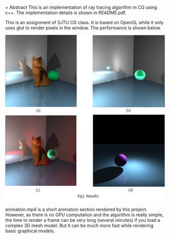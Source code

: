 = Abstract
This is an implementation of ray tracing algorithm in CG using c++. The implementation details is shown in README.pdf.

This is an assignment of SJTU CG class. It is based on OpenGL while it only uses glut to render pixels in the window. The performance is shown below.

![Result](result.png)

animation.mp4 is a short animation section rendered by this project. However, as there is no GPU computation and the algorithm is really simple, the time to render a frame can be very long (several minutes) if you load a complex 3D mesh model. But it can be much more fast while rendering basic graphical models.
